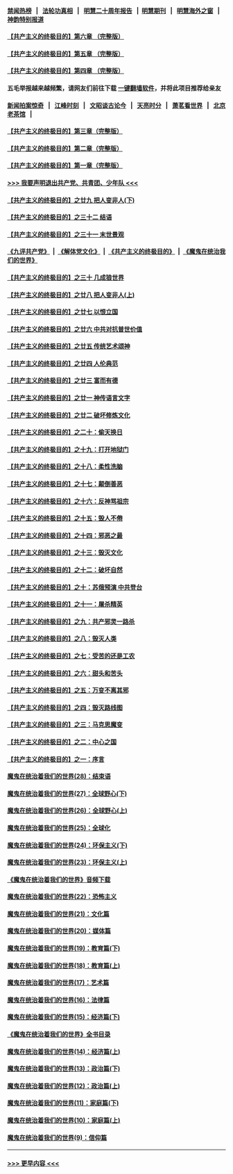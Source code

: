 #### [禁闻热榜](热点新闻.md?=0)  &nbsp;&nbsp;|&nbsp;&nbsp; [法轮功真相](https://github.com/gfw-breaker/truth/blob/master/README.md?=0) &nbsp;&nbsp;|&nbsp;&nbsp; [明慧二十周年报告](https://github.com/gfw-breaker/mh-reports/blob/master/README.md?=0) &nbsp;&nbsp;|&nbsp;&nbsp;[明慧期刊](https://github.com/gfw-breaker/mh-qikan) &nbsp;&nbsp;|&nbsp;&nbsp; [明慧海外之窗](https://github.com/gfw-breaker/mh-news/blob/master/README.md?=0) &nbsp;&nbsp;|&nbsp;&nbsp; [神韵特别报道](https://github.com/gfw-breaker/mh-news/blob/master/shenyun.md?=0)
#### [【共产主义的终极目的】第六章 （完整版）](../pages/nsc422/n11428913.md?t=02272031) 
#### [【共产主义的终极目的】第五章 （完整版）](../pages/nsc422/n11428912.md?t=02272031) 
#### [【共产主义的终极目的】第四章 （完整版）](../pages/nsc422/n11428907.md?t=02272031) 
#### 五毛举报越来越频繁，请网友们前往下载 [一键翻墙软件](https://github.com/gfw-breaker/ssr-accounts)，并将此项目推荐给亲友
#### [新闻拍案惊奇](https://github.com/gfw-breaker/banned-news/blob/master/pages/link4.md) &nbsp;&nbsp;|&nbsp;&nbsp; [江峰时刻](https://github.com/gfw-breaker/banned-news/blob/master/pages/link4.md) &nbsp;&nbsp;|&nbsp;&nbsp; [文昭谈古论今](https://github.com/gfw-breaker/banned-news/blob/master/pages/link4.md) &nbsp;&nbsp;|&nbsp;&nbsp; [天亮时分](https://github.com/gfw-breaker/banned-news/blob/master/pages/link4.md) &nbsp;&nbsp;|&nbsp;&nbsp; [萧茗看世界](https://github.com/gfw-breaker/banned-news/blob/master/pages/link4.md) &nbsp;&nbsp;|&nbsp;&nbsp; [北京老茶馆](https://github.com/gfw-breaker/banned-news/blob/master/pages/link4.md) &nbsp;&nbsp;|&nbsp;&nbsp; 
#### [【共产主义的终极目的】第三章（完整版）](../pages/nsc422/n11428848.md?t=02272031) 
#### [【共产主义的终极目的】第二章（完整版）](../pages/nsc422/n11428831.md?t=02272031) 
#### [【共产主义的终极目的】第一章（完整版）](../pages/nsc422/n11417651.md?t=02272031) 
#### [>>> 我要声明退出共产党、共青团、少年队 <<<](https://github.com/begood0513/goodnews/blob/master/quit/letter.md) 
#### [【共产主义的终极目的】之廿九 把人变非人(下)](../pages/nsc422/n11344140.md?t=02272031) 
#### [【共产主义的终极目的】之三十二 结语](../pages/nsc422/n11360535.md?t=02272031) 
#### [【共产主义的终极目的】之三十一 末世景观](../pages/nsc422/n11351129.md?t=02272031) 
#### [《九评共产党》](https://github.com/begood0513/9ping.md/blob/master/README.md) &nbsp;|&nbsp; [《解体党文化》](../../../../jtdwh.md/blob/master/README.md)  &nbsp;|&nbsp; [《共产主义的终极目的》](../../../../gczydzjmd.md/blob/master/README.md) &nbsp;|&nbsp; [《魔鬼在统治我们的世界》](../../../../mgztzwmdsj.md/blob/master/README.md) 
#### [【共产主义的终极目的】之三十 几成狼世界](../pages/nsc422/n11348280.md?t=02272031) 
#### [【共产主义的终极目的】之廿八 把人变非人(上)](../pages/nsc422/n11340492.md?t=02272031) 
#### [【共产主义的终极目的】之廿七 以恨立国](../pages/nsc422/n11336944.md?t=02272031) 
#### [【共产主义的终极目的】之廿六 中共对抗普世价值](../pages/nsc422/n11324785.md?t=02272031) 
#### [【共产主义的终极目的】之廿五 传统艺术颂神](../pages/nsc422/n11296396.md?t=02272031) 
#### [【共产主义的终极目的】之廿四 人伦典范](../pages/nsc422/n11296397.md?t=02272031) 
#### [【共产主义的终极目的】之廿三 富而有德](../pages/nsc422/n11283598.md?t=02272031) 
#### [【共产主义的终极目的】之廿一 神传语言文字](../pages/nsc422/n11263265.md?t=02272031) 
#### [【共产主义的终极目的】之廿二 破坏修炼文化](../pages/nsc422/n11245728.md?t=02272031) 
#### [【共产主义的终极目的】之二十：偷天换日](../pages/nsc422/n11238846.md?t=02272031) 
#### [【共产主义的终极目的】之十九：打开地狱门](../pages/nsc422/n11206376.md?t=02272031) 
#### [【共产主义的终极目的】之十八：柔性洗脑](../pages/nsc422/n11199994.md?t=02272031) 
#### [【共产主义的终极目的】之十七：颠倒善恶](../pages/nsc422/n11179782.md?t=02272031) 
#### [【共产主义的终极目的】之十六：反神骂祖宗](../pages/nsc422/n11166798.md?t=02272031) 
#### [【共产主义的终极目的】之十五：毁人不倦](../pages/nsc422/n11166792.md?t=02272031) 
#### [【共产主义的终极目的】之十四：邪恶之最](../pages/nsc422/n11150249.md?t=02272031) 
#### [【共产主义的终极目的】之十三：毁灭文化](../pages/nsc422/n11135227.md?t=02272031) 
#### [【共产主义的终极目的】之十二：破坏自然](../pages/nsc422/n11135214.md?t=02272031) 
#### [【共产主义的终极目的】之十：苏俄预演 中共登台](../pages/nsc422/n11118424.md?t=02272031) 
#### [【共产主义的终极目的】之十一：屠杀精英](../pages/nsc422/n11118442.md?t=02272031) 
#### [【共产主义的终极目的】之九：共产邪灵一路杀](../pages/nsc422/n11114139.md?t=02272031) 
#### [【共产主义的终极目的】之八：毁灭人类](../pages/nsc422/n11108503.md?t=02272031) 
#### [【共产主义的终极目的】之七：受苦的还是工农](../pages/nsc422/n11101809.md?t=02272031) 
#### [【共产主义的终极目的】之六：甜头和苦头](../pages/nsc422/n11096971.md?t=02272031) 
#### [【共产主义的终极目的】之五：万变不离其邪](../pages/nsc422/n11091285.md?t=02272031) 
#### [【共产主义的终极目的】之四：毁灭路线图](../pages/nsc422/n11086284.md?t=02272031) 
#### [【共产主义的终极目的】之三：马克思魔变](../pages/nsc422/n11061941.md?t=02272031) 
#### [【共产主义的终极目的】之二：中心之国](../pages/nsc422/n11047728.md?t=02272031) 
#### [【共产主义的终极目的】之一：序言](../pages/nsc422/n11086077.md?t=02272031) 
#### [魔鬼在统治着我们的世界(28)：结束语](../pages/nsc422/n10936246.md?t=02272031) 
#### [魔鬼在统治着我们的世界(27)：全球野心(下)](../pages/nsc422/n10928319.md?t=02272031) 
#### [魔鬼在统治着我们的世界(26)：全球野心(上)](../pages/nsc422/n10900318.md?t=02272031) 
#### [魔鬼在统治着我们的世界(25)：全球化](../pages/nsc422/n10788205.md?t=02272031) 
#### [魔鬼在统治着我们的世界(24)：环保主义(下)](../pages/nsc422/n10695307.md?t=02272031) 
#### [魔鬼在统治着我们的世界(23)：环保主义(上)](../pages/nsc422/n10688613.md?t=02272031) 
#### [《魔鬼在统治着我们的世界》音频下载](../pages/nsc422/n10635553.md?t=02272031) 
#### [魔鬼在统治着我们的世界(22)：恐怖主义](../pages/nsc422/n10614727.md?t=02272031) 
#### [魔鬼在统治着我们的世界(21)：文化篇](../pages/nsc422/n10597706.md?t=02272031) 
#### [魔鬼在统治着我们的世界(20)：媒体篇](../pages/nsc422/n10586579.md?t=02272031) 
#### [魔鬼在统治着我们的世界(19)：教育篇(下)](../pages/nsc422/n10564808.md?t=02272031) 
#### [魔鬼在统治着我们的世界(18)：教育篇(上)](../pages/nsc422/n10526970.md?t=02272031) 
#### [魔鬼在统治着我们的世界(17)：艺术篇](../pages/nsc422/n10499093.md?t=02272031) 
#### [魔鬼在统治着我们的世界(16)：法律篇](../pages/nsc422/n10485969.md?t=02272031) 
#### [魔鬼在统治着我们的世界(15)：经济篇(下)](../pages/nsc422/n10469975.md?t=02272031) 
#### [《魔鬼在统治着我们的世界》全书目录](../pages/nsc422/n10464261.md?t=02272031) 
#### [魔鬼在统治着我们的世界(14)：经济篇(上)](../pages/nsc422/n10457370.md?t=02272031) 
#### [魔鬼在统治着我们的世界(13)：政治篇(下)](../pages/nsc422/n10448270.md?t=02272031) 
#### [魔鬼在统治着我们的世界(12)：政治篇(上)](../pages/nsc422/n10444576.md?t=02272031) 
#### [魔鬼在统治着我们的世界(11)：家庭篇(下)](../pages/nsc422/n10440961.md?t=02272031) 
#### [魔鬼在统治着我们的世界(10)：家庭篇(上)](../pages/nsc422/n10435448.md?t=02272031) 
#### [魔鬼在统治着我们的世界(9)：信仰篇](../pages/nsc422/n10432159.md?t=02272031) 

----
#### [ >>> 更早内容 <<< ](../indexes/nsc422-earlier.md)

